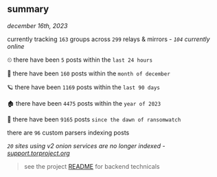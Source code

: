 
## summary
_december 16th, 2023_

currently tracking `163` groups across `299` relays & mirrors - _`104` currently online_

⏲ there have been `5` posts within the `last 24 hours`

🦈 there have been `160` posts within the `month of december`

🪐 there have been `1169` posts within the `last 90 days`

🏚 there have been `4475` posts within the `year of 2023`

🦕 there have been `9165` posts `since the dawn of ransomwatch`

there are `96` custom parsers indexing posts

_`20` sites using v2 onion services are no longer indexed - [support.torproject.org](https://support.torproject.org/onionservices/v2-deprecation/)_

> see the project [README](https://github.com/joshhighet/ransomwatch#ransomwatch--) for backend technicals
